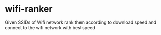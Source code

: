 # wifi-ranker
Given SSIDs of Wifi network rank them according to download speed and connect to the wifi network with best speed
